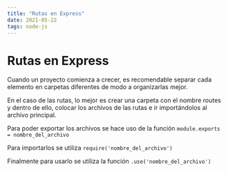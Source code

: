 ```yaml
---
title: "Rutas en Express"
date: 2021-05-22
tags: node-js
---
```


# Rutas en Express
Cuando un proyecto comienza a crecer, es recomendable separar cada elemento en carpetas diferentes de modo a organizarlas mejor.

En el caso de las rutas, lo mejor es crear una carpeta con el nombre routes y dentro de ello, colocar los archivos de las rutas e ir importándolos al archivo principal.

Para poder exportar los archivos se hace uso de la función `module.exports = nombre_del_archivo`

Para importarlos se utiliza `require('nombre_del_archivo')`

Finalmente para usarlo se utiliza la función `.use('nombre_del_archivo')`
